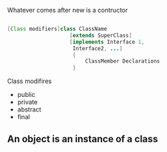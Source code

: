 Whatever comes after new is a contructor

```java

[Class modifiers]class ClassName
                    [extends SuperClass]
                    [implements Interface 1,
                     Interface2, ...]
                     {
                         ClassMember Declarations
                     }

```                    
Class modifires
- public
- private 
- abstract
- final

## An object is an instance of a class